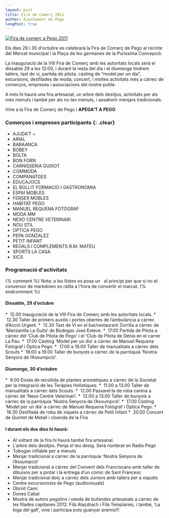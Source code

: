 ```yaml
---
layout: post
title: Fira de Comerç 2011
author: Ajuntament de Pego
longPost: true
---
```

<a href="http://www.pego.org/images/news/11272011-FiraComerc_big.png" class="inline-image" target="_blank">
    <img src="http://www.pego.org/images/news/11272011-FiraComerc_small.png" alt="Fira de comerç a Pego 2011" />
</a>

Els dies 29 i 30 d'octubre es celebrarà la Fira de Comerç de Pego al recinte del Mercat municipal i la Plaça de les germanes de la Puríssima Concepció.

La inauguració de la VIII Fira de Comerç amb les autoritats locals serà el dissabte 29 a les 12:00, i durant la resta del dia i el diumenge tindrem tallers, tast de vi, partida de pilota, càsting de “model per un dia”, excursions, desfilades de moda, concert, i moltes activitats més a càrrec de comerços, empreses i associacions del nostre poble.

A més hi haurà una fira artesanal, un arbre dels desitjos, activitats per als més menuts i també per als no tan menuts, i  assaborir menjars tradicionals.

<div class="clear center">
Vine a la Fira de Comerç de Pego i <strong>APEGA'T A PEGO</strong>
</div>

<!-- -**-END-**- -->

### Comerços i empreses participants {: .clear}
* AJUDA’T +
* ARIAL
* BABAANCA
* BOBEY
* BOLTA
* BON FORN
* CARNISSERIA GUIXOT
* COMMODA
* COMPANATGES
* EDUCAJOCS
* EL BOLLIT FORMACIÓ I GASTRONOMIA
* ESPAI MOBLES
* FERSER MOBLES
* HABITAT PEGO
* MANUEL REQUENA FOTÒGRAF
* MODA MM
* NEXO CENTRE VETERINARI
* NOU STIL
* OPTICA PEGO
* PEPA GONZALEZ
* PETIT INFANT
* REGALS I COMPLEMENTS R.M. MATEU
* SPORTS LA CASA
* XICS

### Programació d'activitats

{% comment %}
Nota: a les llistes es posa un &nbsp; al principi per que si no el conversor de markdown es ratlla a l'hora de convertir el marcat.
{% endcomment %}

#### Dissabte, 29 d’octubre

<div class="highlight-time">
* &nbsp;<time datetime="2011-11-2912:00:00">12.00</time> Inauguració de la VIII Fira de Comerç amb les autoritats locals.
* &nbsp;<time datetime="2011-11-2912:30:00">12.30</time> Taller de primers auxilis i portes obertes de l’ambulància a càrrec d’Acció Urgent.
* &nbsp;<time datetime="2011-11-2912:30:00">12.30</time> Tast de Vi en el bar/restaurant Zorrilla a càrrec de ‘Manzanilla La Guita’ de Bodegas José Esteve.
* &nbsp;<time datetime="2011-11-2917:00:00">17.00</time> Partida de Pilota a càrrec del ‘Club de Pilota de Pego’ i el ‘Club de Pilota de Dénia en el carrer La Pau.
* &nbsp;<time datetime="2011-11-2917:30:00">17.00</time> Càsting ‘Model per un dia’ a càrrec de Manuel Requena Fotògraf i Òptica Pego.
* &nbsp;<time datetime="2011-11-2917:00:00">17.00 a 19.00</time> Taller de manualitats a càrrec dels Scouts
* &nbsp;<time datetime="2011-11-2918:00:00">18.00 a 19.00</time> Taller de bunyols a càrrec de la parròquia ‘Nostra Senyora de l’Assumpció’.
</div>

#### Diumenge, 30 d’octubre

<div class="highlight-time">
* &nbsp;<time datetime="2011-11-3009:00:00">9.00</time> Eixida de recollida de plantes aromàtiques a càrrec de la Societat per la Integració de les Teràpies Holístiques.
* &nbsp;<time datetime="2011-11-3011:00:00">11.00 a 13.00</time> Taller de manualitats a càrrec dels Scouts.
* &nbsp;<time datetime="2011-11-3012:00:00">12.00</time> Passarel·la de roba canina a càrrec de ‘Nexo Centre Veterinari’.
* &nbsp;<time datetime="2011-11-3012:00:00">12.00 a 13.00</time> Taller de bunyols a càrrec de la parròquia ‘Nostra Senyora de l’Assumpció’.
* &nbsp;<time datetime="2011-11-3017:00:00">17.00</time> Càsting ‘Model per un dia’ a càrrec de Manuel Requena Fotògraf i Òptica Pego.
* &nbsp;<time datetime="2011-11-3018:30:00">18.30</time> Desfilada de roba de xiquets a càrrec de Petit Infant
* &nbsp;<time datetime="2011-11-3020:00:00">20.00</time> Concert de Quintet de Metall i cloenda de la Fira
</div>

#### I durant els dos dies hi haurà:
* Al voltant de la fira hi haurà també fira artesanal.
* L’arbre dels desitjos. Penja el teu desig. Serà nombrat en Radio Pego
* Tobogan inflable per a menuts
* Menjar tradicional a càrrec de la parròquia ‘Nostra Senyora de l’Assumpció’
* Menjar tradicional a càrrec del Convent dels Franciscans amb taller de dibuixos per a pintar i la entrega d’un còmic de Sant Francesc
* Menjar tradicional dolç a càrrec dels Juniors amb tallers per a xiquets
* Centre excursionista de Pego (audiovisuals)
* Obrint Camí
* Dones Cabal
* Mostra de autors pegolins i venda de bufandes artesanals a càrrec de les filades capitanes 2012: Filà Alaçdrach i Filà Templaries, i també, ‘La biga del gall’, vine i participa pots guanyar premis!!!